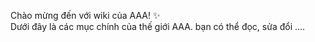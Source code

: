 
Chào mừng đến với wiki của AAA! ✨  
Dưới đây là các mục chính của thế giới AAA. bạn có thể đọc, sửa đổi ....   
